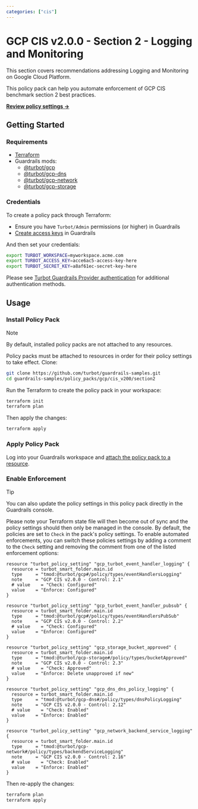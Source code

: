 ```yaml
---
categories: ["cis"]
---
```


# GCP CIS v2.0.0 - Section 2 - Logging and Monitoring

This section covers recommendations addressing Logging and Monitoring on Google Cloud Platform.

This policy pack can help you automate enforcement of GCP CIS benchmark section 2 best practices.

**[Review policy settings →](https://hub-guardrails-turbot-com-git-development-turbot.vercel.app/policy-packs/gcp/cis_v200/section2/settings)**

## Getting Started

### Requirements

- [Terraform](https://developer.hashicorp.com/terraform/tutorials/gcp-get-started/install-cli)
- Guardrails mods:
  - [@turbot/gcp](https://hub-guardrails-turbot-com-git-development-turbot.vercel.app/gcp/mods/gcp)
  - [@turbot/gcp-dns](https://hub-guardrails-turbot-com-git-development-turbot.vercel.app/gcp/mods/gcp-dns)
  - [@turbot/gcp-network](https://hub-guardrails-turbot-com-git-development-turbot.vercel.app/gcp/mods/gcp-network)
  - [@turbot/gcp-storage](https://hub-guardrails-turbot-com-git-development-turbot.vercel.app/gcp/mods/gcp-storage)

### Credentials

To create a policy pack through Terraform:

- Ensure you have `Turbot/Admin` permissions (or higher) in Guardrails
- [Create access keys](https://turbot.com/guardrails/docs/guides/iam/access-keys#generate-a-new-guardrails-api-access-key) in Guardrails

And then set your credentials:

```sh
export TURBOT_WORKSPACE=myworkspace.acme.com
export TURBOT_ACCESS_KEY=acce6ac5-access-key-here
export TURBOT_SECRET_KEY=a8af61ec-secret-key-here
```

Please see [Turbot Guardrails Provider authentication](https://registry.terraform.io/providers/turbot/turbot/latest/docs#authentication) for additional authentication methods.

## Usage

### Install Policy Pack

> [!NOTE]
> By default, installed policy packs are not attached to any resources.
>
> Policy packs must be attached to resources in order for their policy settings to take effect.
> Clone:

```sh
git clone https://github.com/turbot/guardrails-samples.git
cd guardrails-samples/policy_packs/gcp/cis_v200/section2
```

Run the Terraform to create the policy pack in your workspace:

```sh
terraform init
terraform plan
```

Then apply the changes:

```sh
terraform apply
```

### Apply Policy Pack

Log into your Guardrails workspace and [attach the policy pack to a resource](https://turbot.com/guardrails/docs/guides/working-with-folders/smart#attach-a-smart-folder-to-a-resource).

### Enable Enforcement

> [!TIP]
> You can also update the policy settings in this policy pack directly in the Guardrails console.
>
> Please note your Terraform state file will then become out of sync and the policy settings should then only be managed in the console.
> By default, the policies are set to `Check` in the pack's policy settings. To enable automated enforcements, you can switch these policies settings by adding a comment to the `Check` setting and removing the comment from one of the listed enforcement options:

```hcl
resource "turbot_policy_setting" "gcp_turbot_event_handler_logging" {
  resource = turbot_smart_folder.main.id
  type     = "tmod:@turbot/gcp#/policy/types/eventHandlersLogging"
  note     = "GCP CIS v2.0.0 - Control: 2.1"
  # value    = "Check: Configured"
  value    = "Enforce: Configured"
}

resource "turbot_policy_setting" "gcp_turbot_event_handler_pubsub" {
  resource = turbot_smart_folder.main.id
  type     = "tmod:@turbot/gcp#/policy/types/eventHandlersPubSub"
  note     = "GCP CIS v2.0.0 - Control: 2.2"
  # value    = "Check: Configured"
  value    = "Enforce: Configured"
}

resource "turbot_policy_setting" "gcp_storage_bucket_approved" {
  resource = turbot_smart_folder.main.id
  type     = "tmod:@turbot/gcp-storage#/policy/types/bucketApproved"
  note     = "GCP CIS v2.0.0 - Control: 2.3"
  # value    = "Check: Approved"
  value    = "Enforce: Delete unapproved if new"
}

resource "turbot_policy_setting" "gcp_dns_dns_policy_logging" {
  resource = turbot_smart_folder.main.id
  type     = "tmod:@turbot/gcp-dns#/policy/types/dnsPolicyLogging"
  note     = "GCP CIS v2.0.0 - Control: 2.12"
  # value    = "Check: Enabled"
  value    = "Enforce: Enabled"
}

resource "turbot_policy_setting" "gcp_network_backend_service_logging" {
  resource = turbot_smart_folder.main.id
  type     = "tmod:@turbot/gcp-network#/policy/types/backendServiceLogging"
  note     = "GCP CIS v2.0.0 - Control: 2.16"
  # value    = "Check: Enabled"
  value    = "Enforce: Enabled"
}
```

Then re-apply the changes:

```sh
terraform plan
terraform apply
```
